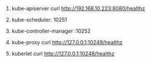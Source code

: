 1. kube-apiserver 
   curl http://192.168.10.223:8080/healthz

2. kube-scheduler: 10251

3. kube-controller-manager :10252

4. kube-proxy 
   curl http://127.0.0.1:10249/healthz

5. kuberlet 
   curl http://127.0.0.1:10248/healthz


